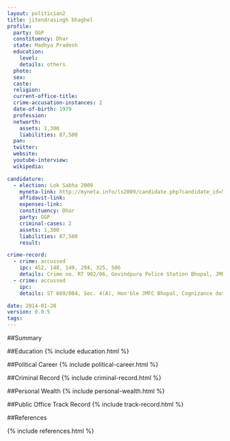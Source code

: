 ```yaml
---
layout: politician2
title: jitendrasingh bhaghel
profile: 
  party: GGP
  constituency: Dhar
  state: Madhya Pradesh
  education: 
    level: 
    details: others
  photo: 
  sex: 
  caste: 
  religion: 
  current-office-title: 
  crime-accusation-instances: 2
  date-of-birth: 1979
  profession: 
  networth: 
    assets: 1,300
    liabilities: 87,500
  pan: 
  twitter: 
  website: 
  youtube-interview: 
  wikipedia: 

candidature: 
  - election: Lok Sabha 2009
    myneta-link: http://myneta.info/ls2009/candidate.php?candidate_id=5249
    affidavit-link: 
    expenses-link: 
    constituency: Dhar 
    party: GGP
    criminal-cases: 2
    assets: 1,300
    liabilities: 87,500
    result:  

crime-record: 
  - crime: accussed
    ipc: 452, 148, 149, 294, 325, 506
    details: Crime no. RT 902/06, Govindpura Police Station Bhopal, JMFC Bhopal, Cognizance date 31-01-2006 
  - crime: accussed
    ipc: 
    details: ST 669/004, Sec. 4(A), Hon'ble JMFC Bhopal, Cognizance date 06-04-2004 

date: 2014-01-28
version: 0.0.5
tags: 
---
```

##Summary


##Education
{% include education.html %}


##Political Career
{% include political-career.html %}


##Criminal Record
{% include criminal-record.html %}


##Personal Wealth
{% include personal-wealth.html %}


##Public Office Track Record
{% include track-record.html %}


##References


{% include references.html %}
